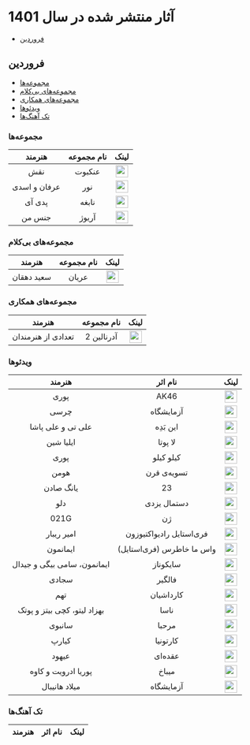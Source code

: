 # آثار منتشر شده در سال 1401
- [فروردین](#فروردین)
## فروردین
- [مجموعه‌ها](#مجموعهها)
- [مجموعه‌های بی‌کلام](#مجموعههای-بیکلام)
- [مجموعه‌های همکاری](#مجموعههای-همکاری)
- [ویدئوها](#ویدئوها)
- [تک آهنگ‌ها](#تک-آهنگها)
### مجموعه‌ها
| هنرمند           | نام مجموعه    | لینک                                                                                                                                                                                   |
|:----------------:|:----------:|:--------------------------------------------------------------------------------------------------------------------------------------------------------------------------------------:|
| نقش            | عنکبوت        | <a href="https://soundcloud.com/naghsh/sets/ankabout"><img src="https://edent.github.io/SuperTinyIcons/images/svg/soundcloud.svg" width="25"></a>
| عرفان و اسدی | نور | <a href="https://soundcloud.com/asadimusic/sets/asadi-erfan-nur"><img src="https://edent.github.io/SuperTinyIcons/images/svg/soundcloud.svg" width="25"></a>
| پدی آی | نابغه | <a href="https://www.radiojavan.com/mp3s/album/Pedi-I-Nabeghe"><img src="https://www.radiojavan.com/images/default_fb.png" width="25"></a>
| جنس من | آریوژ | <a href="https://soundcloud.com/ariozh/sets/jense-man"><img src="https://edent.github.io/SuperTinyIcons/images/svg/soundcloud.svg" width="25"></a>


### مجموعه‌های بی‌کلام
| هنرمند | نام مجموعه | لینک
|:----------------:|:----------:|:--------------------------------------------------------------------------------------------------------------------------------------------------------------------------------------:|
| سعید دهقان | عریان | <a href="https://soundcloud.com/saeed-dehghan/sets/oryan"><img src="https://edent.github.io/SuperTinyIcons/images/svg/soundcloud.svg" width="25"></a>


### مجموعه‌های همکاری
| هنرمند | نام مجموعه | لینک
|:----------------:|:----------:|:--------------------------------------------------------------------------------------------------------------------------------------------------------------------------------------:|
| تعدادی از هنرمندان | آدرنالین 2 | <a href="https://soundcloud.com/sinabofficial/sets/adrenaline-2"><img src="https://edent.github.io/SuperTinyIcons/images/svg/soundcloud.svg" width="25"></a>


### ویدئوها
| هنرمند | نام اثر | لینک
|:----------------:|:----------:|:--------------------------------------------------------------------------------------------------------------------------------------------------------------------------------------:|
| پوری | AK46 | <a href="https://youtu.be/o8MsCFwKmGo"><img src="https://edent.github.io/SuperTinyIcons/images/svg/youtube.svg" width="25"></a>
| چرسی | آزمایشگاه | <a href="https://youtu.be/ZGwgWpCsliU"><img src="https://edent.github.io/SuperTinyIcons/images/svg/youtube.svg" width="25"></a>
| علی تی و علی پاشا | این بَدِه | <a href="https://youtu.be/VNtAW_Np5AQ"><img src="https://edent.github.io/SuperTinyIcons/images/svg/youtube.svg" width="25"></a>
| ایلیا شین | لا پوتا | <a href="https://youtu.be/IdsPAjq2jqg"><img src="https://edent.github.io/SuperTinyIcons/images/svg/youtube.svg" width="25"></a>
| پوری | کیلو کیلو | <a href="https://youtu.be/MDmM5XPEo1w"><img src="https://edent.github.io/SuperTinyIcons/images/svg/youtube.svg" width="25"></a>
| هومن | تسویه‌ی قرن | <a href="https://youtu.be/nP_t6uB8AUE"><img src="https://edent.github.io/SuperTinyIcons/images/svg/youtube.svg" width="25"></a>
| یانگ صادن | 23 | <a href="https://www.instagram.com/tv/CcicwBegKh6/?utm_source=ig_web_copy_link"><img src="https://upload.wikimedia.org/wikipedia/commons/thumb/a/a5/Instagram_icon.png/2048px-Instagram_icon.png" width="25"></a>
| دلو | دستمال یزدی | <a href="https://youtu.be/JrsYg6By2V4"><img src="https://edent.github.io/SuperTinyIcons/images/svg/youtube.svg" width="25"></a>
| 021G | ژن | <a href="https://youtu.be/0DdN7xOSPio"><img src="https://edent.github.io/SuperTinyIcons/images/svg/youtube.svg" width="25"></a>
| امیر ریبار | فری‌استایل رادیواکتیوزون | <a href="https://youtu.be/e7eefX6SpYs"><img src="https://edent.github.io/SuperTinyIcons/images/svg/youtube.svg" width="25"></a>
| ایمانمون | واس ما خاطرس (فری‌استایل) | <a href="https://youtu.be/XbS_v3Ca_9I"><img src="https://edent.github.io/SuperTinyIcons/images/svg/youtube.svg" width="25"></a>
| ایمانمون، سامی بیگی و جیدال | سایکوناز | <a href="https://youtu.be/m9XYMCRoWqo"><img src="https://edent.github.io/SuperTinyIcons/images/svg/youtube.svg" width="25"></a>
| سجادی | فالگیر | <a href="https://youtu.be/1WZF9-5qBHs"><img src="https://edent.github.io/SuperTinyIcons/images/svg/youtube.svg" width="25"></a>
| تهم | کارداشیان | <a href="https://youtu.be/5skJuFUnyaU"><img src="https://edent.github.io/SuperTinyIcons/images/svg/youtube.svg" width="25"></a>
| بهزاد لیتو، کچی بیتز و پوتک | ناسا | <a href="https://youtu.be/-R08EWsH4Bo"><img src="https://edent.github.io/SuperTinyIcons/images/svg/youtube.svg" width="25"></a>
| سانبوی | مرحبا | <a href="https://youtu.be/bizTQUCoZ6E"><img src="https://edent.github.io/SuperTinyIcons/images/svg/youtube.svg" width="25"></a>
| کیارپ | کارتونیا | <a href="https://youtu.be/yQ4pvOTDar4"><img src="https://edent.github.io/SuperTinyIcons/images/svg/youtube.svg" width="25"></a>
| عیهود | عقده‌ای | <a href="https://www.instagram.com/tv/Cbfj5l5unIe/?utm_source=ig_web_copy_link"><img src="https://upload.wikimedia.org/wikipedia/commons/thumb/a/a5/Instagram_icon.png/2048px-Instagram_icon.png" width="25"></a>
| پوریا ادرویت و کاوه | میباخ | <a href="https://youtu.be/rouJdG8D4iU"><img src="https://edent.github.io/SuperTinyIcons/images/svg/youtube.svg" width="25"></a>
| میلاد هانیبال | آزمایشگاه | <a href="https://youtu.be/12YMyTWaIII"><img src="https://edent.github.io/SuperTinyIcons/images/svg/youtube.svg" width="25"></a>


### تک آهنگ‌ها
| هنرمند | نام اثر | لینک
|:----------------:|:----------:|:--------------------------------------------------------------------------------------------------------------------------------------------------------------------------------------:|
